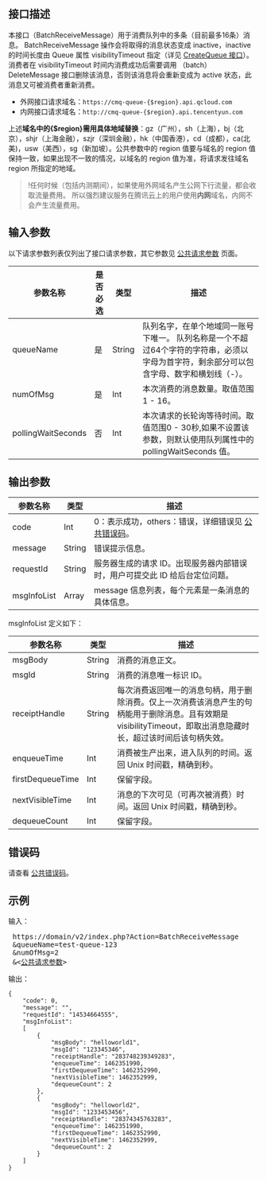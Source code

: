 ## 接口描述
本接口（BatchReceiveMessage）用于消费队列中的多条（目前最多16条）消息。
BatchReceiveMessage 操作会将取得的消息状态变成 inactive，inactive 的时间长度由 Queue 属性 visibilityTimeout 指定（详见 [CreateQueue 接口](https://cloud.tencent.com/document/product/406/5832)）。 消费者在 visibilityTimeout 时间内消费成功后需要调用 （batch）DeleteMessage 接口删除该消息，否则该消息将会重新变成为 active 状态，此消息又可被消费者重新消费。
- 外网接口请求域名：`https://cmq-queue-{$region}.api.qcloud.com`
- 内网接口请求域名：`http://cmq-queue-{$region}.api.tencentyun.com`

上述**域名中的{$region}需用具体地域替换**：gz（广州），sh（上海），bj（北京），shjr（上海金融），szjr（深圳金融），hk（中国香港），cd（成都），ca(北美)，usw（美西），sg（新加坡）。公共参数中的 region 值要与域名的 region 值保持一致，如果出现不一致的情况，以域名的 region 值为准，将请求发往域名 region 所指定的地域。
>!任何时候（包括内测期间），如果使用外网域名产生公网下行流量，都会收取流量费用。 所以强烈建议服务在腾讯云上的用户使用**内网**域名，内网不会产生流量费用。


## 输入参数

以下请求参数列表仅列出了接口请求参数，其它参数见 [公共请求参数](https://cloud.tencent.com/document/product/406/5883) 页面。

| 参数名称 | 是否必选  | 类型 | 描述 |
|---------|---------|---------|---------|
| queueName| 是| String| 队列名字，在单个地域同一账号下唯一。 队列名称是一个不超过64个字符的字符串，必须以字母为首字符，剩余部分可以包含字母、数字和横划线（-）。|
| numOfMsg| 是| Int| 本次消费的消息数量。取值范围1 - 16。|
| pollingWaitSeconds| 否| Int| 本次请求的长轮询等待时间。取值范围0 - 30秒,如果不设置该参数，则默认使用队列属性中的 pollingWaitSeconds 值。|


## 输出参数

| 参数名称 | 类型 | 描述 |
|---------|---------|---------|
| code | Int |0：表示成功，others：错误，详细错误见 [公共错误码](https://cloud.tencent.com/document/product/406/5903)。|
| message | String | 错误提示信息。|
| requestId| String| 服务器生成的请求 ID。出现服务器内部错误时，用户可提交此 ID 给后台定位问题。|
| msgInfoList| Array| message 信息列表，每个元素是一条消息的具体信息。|

msgInfoList 定义如下：

| 参数名称 | 类型 | 描述 |
|---------|---------|---------|
| msgBody| String| 消费的消息正文。|
| msgId| String| 消费的消息唯一标识 ID。|
| receiptHandle| String| 每次消费返回唯一的消息句柄，用于删除消费。仅上一次消费该消息产生的句柄能用于删除消息。且有效期是 visibilityTimeout，即取出消息隐藏时长，超过该时间后该句柄失效。|
| enqueueTime| Int| 消费被生产出来，进入队列的时间。返回 Unix 时间戳，精确到秒。|
| firstDequeueTime| Int| 保留字段。|
| nextVisibleTime| Int| 消息的下次可见（可再次被消费）时间。返回 Unix 时间戳，精确到秒。|
| dequeueCount| Int| 保留字段。|

## 错误码
请查看 [公共错误码](https://cloud.tencent.com/document/product/406/5903)。

## 示例
输入：
<pre>
 https://domain/v2/index.php?Action=BatchReceiveMessage
 &queueName=test-queue-123
 &numOfMsg=2
 &<<a href="https://cloud.tencent.com/doc/api/229/6976">公共请求参数</a>>
</pre>

输出：
```
{
	"code": 0,
	"message": "",
	"requestId": "14534664555",
	"msgInfoList": 
	[
		{
			"msgBody": "helloworld1",
			"msgId": "123345346",
			"receiptHandle": "283748239349283",
			"enqueueTime": 1462351990,
			"firstDequeueTime": 1462352990,
			"nextVisibleTime": 1462352999,
			"dequeueCount": 2
		},
		{
			"msgBody": "helloworld2",
			"msgId": "1233453456",
			"receiptHandle": "28374345763283",
			"enqueueTime": 1462351990,
			"firstDequeueTime": 1462352990,
			"nextVisibleTime": 1462352999,
			"dequeueCount": 2
		}
	]
}
```






